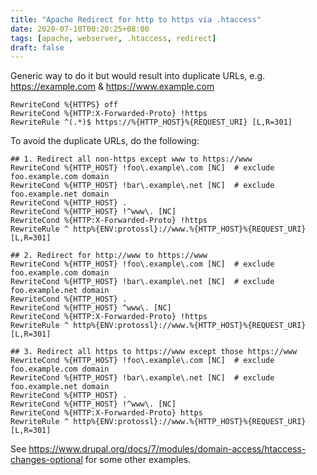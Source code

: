 ```yaml
---
title: "Apache Redirect for http to https via .htaccess"
date: 2020-07-10T00:20:25+08:00
tags: [apache, webserver, .htaccess, redirect]
draft: false
---
```


Generic way to do it but would result into duplicate URLs, e.g. https://example.com & https://www.example.com
```
RewriteCond %{HTTPS} off
RewriteCond %{HTTP:X-Forwarded-Proto} !https
RewriteRule ^(.*)$ https://%{HTTP_HOST}%{REQUEST_URI} [L,R=301]
```

To avoid the duplicate URLs, do the following:
```
## 1. Redirect all non-https except www to https://www
RewriteCond %{HTTP_HOST} !foo\.example\.com [NC]  # exclude foo.example.com domain
RewriteCond %{HTTP_HOST} !bar\.example\.net [NC]  # exclude foo.example.net domain
RewriteCond %{HTTP_HOST} .
RewriteCond %{HTTP_HOST} !^www\. [NC]
RewriteCond %{HTTP:X-Forwarded-Proto} !https
RewriteRule ^ http%{ENV:protossl}://www.%{HTTP_HOST}%{REQUEST_URI} [L,R=301]

## 2. Redirect for http://www to https://www
RewriteCond %{HTTP_HOST} !foo\.example\.com [NC]  # exclude foo.example.com domain
RewriteCond %{HTTP_HOST} !bar\.example\.net [NC]  # exclude foo.example.net domain
RewriteCond %{HTTP_HOST} .
RewriteCond %{HTTP_HOST} ^www\. [NC]
RewriteCond %{HTTP:X-Forwarded-Proto} !https
RewriteRule ^ http%{ENV:protossl}://www.%{HTTP_HOST}%{REQUEST_URI} [L,R=301]

## 3. Redirect all https to https://www except those https://www
RewriteCond %{HTTP_HOST} !foo\.example\.com [NC]  # exclude foo.example.com domain
RewriteCond %{HTTP_HOST} !bar\.example\.net [NC]  # exclude foo.example.net domain
RewriteCond %{HTTP_HOST} .
RewriteCond %{HTTP_HOST} !^www\. [NC]
RewriteCond %{HTTP:X-Forwarded-Proto} https
RewriteRule ^ http%{ENV:protossl}://www.%{HTTP_HOST}%{REQUEST_URI} [L,R=301]
```

See https://www.drupal.org/docs/7/modules/domain-access/htaccess-changes-optional for some other examples.

